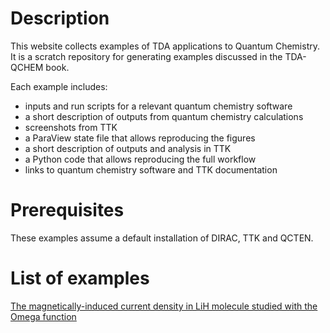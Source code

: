 # Description

This website collects examples of TDA applications to Quantum Chemistry. It is a scratch repository for generating examples discussed in the TDA-QCHEM book.

Each example includes:

* inputs and run scripts for a relevant quantum chemistry software
* a short description of outputs from quantum chemistry calculations
* screenshots from TTK
* a ParaView state file that allows reproducing the figures
* a short description of outputs and analysis in TTK
* a Python code that allows reproducing the full workflow
* links to quantum chemistry software and TTK documentation


# Prerequisites

These examples assume a default installation of DIRAC, TTK and QCTEN. 



# List of examples


[The magnetically-induced current density in LiH molecule studied with the Omega function](LiH_MICD/)



